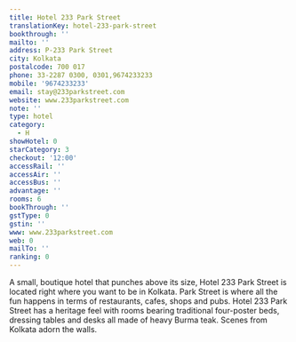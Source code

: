 ```yaml
---
title: Hotel 233 Park Street
translationKey: hotel-233-park-street
bookthrough: ''
mailto: ''
address: P-233 Park Street
city: Kolkata
postalcode: 700 017
phone: 33-2287 0300, 0301,9674233233
mobile: '9674233233'
email: stay@233parkstreet.com
website: www.233parkstreet.com
note: ''
type: hotel
category:
  - H
showHotel: 0
starCategory: 3
checkout: '12:00'
accessRail: ''
accessAir: ''
accessBus: ''
advantage: ''
rooms: 6
bookThrough: ''
gstType: 0
gstin: ''
www: www.233parkstreet.com
web: 0
mailTo: ''
ranking: 0
---
```







A small, boutique hotel that punches above its size, Hotel 233 Park Street is located right where you want to be in Kolkata. Park Street is where all the fun happens in terms of restaurants, cafes, shops and pubs.     Hotel 233 Park Street has a heritage feel with rooms bearing traditional four-poster beds, dressing tables and desks all made of heavy Burma teak. Scenes from Kolkata adorn the walls.